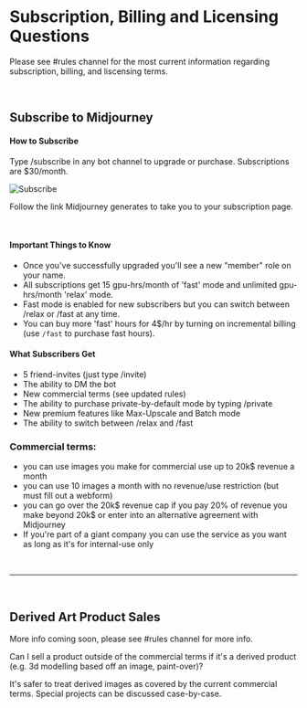 # Subscription, Billing and Licensing Questions
Please see #rules channel for the most current information regarding subscription, billing, and liscensing terms.

<br/>

## Subscribe to Midjourney


#### How to Subscribe
Type /subscribe in any bot channel to upgrade or purchase.
Subscriptions are $30/month. 

![Subscribe](https://user-images.githubusercontent.com/105028755/167762167-deb96ca5-2e4a-44cf-acb7-bee247e92abf.gif)

Follow the link Midjourney generates to take you to your subscription page.

<br/>

#### Important Things to Know
 - Once you've successfully upgraded you'll see a new "member" role on your name.
 - All subscriptions get 15 gpu-hrs/month of 'fast' mode and unlimited gpu-hrs/month 'relax' mode.
 - Fast mode is enabled for new subscribers but you can switch between /relax or /fast at any time.
 - You can buy more 'fast' hours for 4$/hr by turning on incremental billing (use `/fast` to purchase fast hours).

#### What Subscribers Get
 - 5 friend-invites (just type /invite)
 - The ability to DM the bot 
 - New commercial terms (see updated rules)
 - The ability to purchase private-by-default mode by typing /private
 - New premium features like Max-Upscale and Batch mode
 - The ability to switch between /relax and /fast

### Commercial terms:
- you can use images you make for commercial use up to 20k$ revenue a month
- you can use 10 images a month with no revenue/use restriction (but must fill out a webform)
- you can go over the 20k$ revenue cap if you pay 20% of revenue you make beyond 20k$ or enter into an alternative agreement with Midjourney
- If you're part of a giant company you can use the service as you want as long as it's for internal-use only

<br/>

---
<br/>

## Derived Art Product Sales
More info coming soon, please see #rules channel for more info. 


Can I sell a product outside of the commercial terms if it's a derived product (e.g. 3d modelling based off an image, paint-over)?

It's safer to treat derived images as covered by the current commercial terms. Special projects can be discussed case-by-case.




